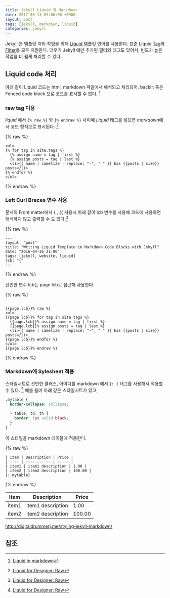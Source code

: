 ```yaml
---
title: Jekyll Liquid 와 Markdown
date: 2017-05-13 09:00:00 +0900
layout: post
tags: [jekyll, markdown, liquid]
categories: jekyll
---
```


Jekyll 은 템플릿 처리 작업을 위해 [Liquid](https://github.com/Shopify/liquid/wiki) 템플릿 언어를 사용한다. 표준 Liquid [Tag](https://github.com/Shopify/liquid/wiki/Liquid-for-Designers#tags)와
[Filter](https://github.com/Shopify/liquid/wiki/Liquid-for-Designers#standard-filters)를
모두 지원한다. 더우기 Jekyll 에만 추가된 필터와 태그도 있어서, 빈도가 높은
작업을 더 쉽게 처리할 수 있다.

## Liquid code 처리

아래 같이 Liquid 코드는 html, markdown 파일에서 해석되고 처리되어, backlit 혹은 Fenced code block 으로 코드를 표시할 수  없다. [^1]

### raw tag 이용

*liquid* 에서 `{% raw %}` 와 `{% endraw %}` 사이에 *Liquid* 태그를 넣으면 *markdown*에서 코드 형식으로 표시된다. [^2]

{% raw %}

```liquid
<ul>
{% for tag in site.tags %}
  {% assign name = tag | first %}
  {% assign posts = tag | last %}
  <li>{{ name | camelize | replace: "-", " " }} has {{posts | size}} posts</li>
{% endfor %}
</ul>
```

{% endraw %}


### Left Curl Braces 변수 사용

문서의 Front matter에서 \{ , \{\{ 사용시 아래 같이 lcb 변수를 사용해 코드에 사용하면 해석하지 않고 출력할 수 도 있다.[^2]

{% raw %}

```
---
layout: "post"
title: "Writing Liquid Template in Markdown Code Blocks with Jekyll"
date: "2016-04-26 21:00"
tags: [jekyll, website, liquid]
lcb: "{"
---
```

{% endraw %}


선언한 변수 lcb는 page.lcb로 접근해 사용한다.

{% raw %}

```liquid

{{page.lcb}}% raw %}
<ul>
{{page.lcb}}% for tag in site.tags %}
  {{page.lcb}}% assign name = tag | first %}
  {{page.lcb}}% assign posts = tag | last %}
  <li>{{ name | camelize | replace: "-", " " }} has {{posts | size}} posts</li>
{{page.lcb}}% endfor %}
</ul>
{{page.lcb}}% endraw %}

```

{% endraw %}


### Markdown에 Sylesheet 적용

스타일시트로 선언한 클래스, 아이디를 markdown 에서 `{: }` 태그를 사용해서 적용할 수 있다. [^2]
예를 들어 아래 같은 스타일시트가 있고,

```css
.mytable {
  border-collapse: collapse;

  > table, td, th {
    border: 1px solid black;
  }
}
```


이 스타일을 markdown 테이블에 적용한다.

{% raw %}

```liquid
| Item | Description | Price |
| ---- | ----------- | ----- |
| item1 | item1 description | 1.00 |
| item2 | item2 description | 100.00 |
{:.mytable}
```

{% endraw %}



| Item | Description | Price |
| ---- | ----------- | ----- |
| item1 | item1 description | 1.00 |
| item2 | item2 description | 100.00 |{:.table-hover}


http://digitaldrummerj.me/styling-jekyll-markdown/

## 참조

[^1]: [Liquid in markdown](http://ozzieliu.com/2016/04/26/writing-liquid-template-in-markdown-with-jekyll/)
[^2]: [Liquid for Designer: Raw](https://github.com/Shopify/liquid/wiki/liquid-for-designers#raw)

